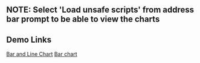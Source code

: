 NOTE: Select 'Load unsafe scripts' from address bar prompt to be able to view the charts
----
Demo Links
----
[Bar and Line Chart](https://karansapolia.github.io/ECharts/example.html)
[Bar chart](https://karansapolia.github.io/ECharts/singleImport.html)
